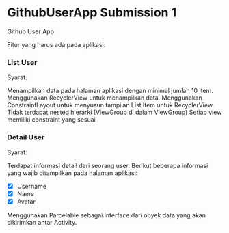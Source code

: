 # GithubUserApp Submission 1
Github User App

Fitur yang harus ada pada aplikasi:

### List User

Syarat:

Menampilkan data pada halaman aplikasi dengan minimal jumlah 10 item.
Menggunakan RecyclerView untuk menampilkan data.
Menggunakan ConstraintLayout untuk menyusun tampilan List Item untuk RecyclerView.
Tidak terdapat nested hierarki (ViewGroup di dalam ViewGroup)
Setiap view memiliki constraint yang sesuai

### Detail User

Syarat:

Terdapat informasi detail dari seorang user. Berikut beberapa informasi yang wajib ditampilkan pada halaman aplikasi:
- [x] Username
- [x] Name
- [x] Avatar
 
Menggunakan Parcelable sebagai interface dari obyek data yang akan dikirimkan antar Activity.
